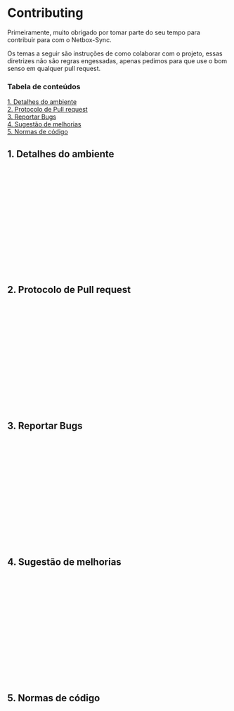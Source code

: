 # Contributing

Primeiramente, muito obrigado por tomar parte do seu tempo para contribuir para com o Netbox-Sync.

Os temas a seguir são instruções de como colaborar com o projeto, essas diretrizes não são regras engessadas, apenas pedimos para que use o bom senso em qualquer pull request. 

### Tabela de conteúdos

[1. Detalhes do ambiente](#detalhes)<br>
[2. Protocolo de Pull request](#protocolo)<br>
[3. Reportar Bugs](#report)<br>
[4. Sugestão de melhorias](#sugestoes)<br>
[5. Normas de código](#normas)<br>

## 1. Detalhes do ambiente <a name="detalhes"></a>
<br><br><br><br><br><br><br><br><br><br><br><br><br><br>

## 2. Protocolo de Pull request <a name="protocolo"></a>
<br><br><br><br><br><br><br><br><br><br><br><br><br><br>

## 3. Reportar Bugs <a name="report"></a>
<br><br><br><br><br><br><br><br><br><br><br><br><br><br>

## 4. Sugestão de melhorias <a name="sugestoes"></a>
<br><br><br><br><br><br><br><br><br><br><br><br><br><br>

## 5. Normas de código <a name="normas"></a>
<br><br><br><br><br><br><br><br><br><br><br><br><br><br>

